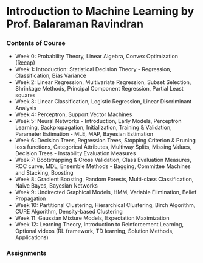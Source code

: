 # Introduction to Machine Learning by Prof. Balaraman Ravindran
### Contents of Course
- Week 0: Probability Theory, Linear Algebra, Convex Optimization (Recap)
- Week 1: Introduction: Statistical Decision Theory - Regression, Classification, Bias Variance
- Week 2: Linear Regression, Multivariate Regression, Subset Selection, Shrinkage Methods, Principal Component 
Regression, Partial Least squares
- Week 3: Linear Classification, Logistic Regression, Linear Discriminant Analysis
- Week 4: Perceptron, Support Vector Machines
- Week 5: Neural Networks - Introduction, Early Models, Perceptron Learning, Backpropagation, Initialization, Training 
& Validation, Parameter Estimation - MLE, MAP, Bayesian Estimation
- Week 6: Decision Trees, Regression Trees, Stopping Criterion & Pruning loss functions, Categorical Attributes, 
Multiway Splits, Missing Values, Decision Trees - Instability Evaluation Measures
- Week 7: Bootstrapping & Cross Validation, Class Evaluation Measures, ROC curve, MDL, Ensemble Methods - 
Bagging, Committee Machines and Stacking, Boosting
- Week 8: Gradient Boosting, Random Forests, Multi-class Classification, Naive Bayes, Bayesian Networks
- Week 9: Undirected Graphical Models, HMM, Variable Elimination, Belief Propagation
- Week 10: Partitional Clustering, Hierarchical Clustering, Birch Algorithm, CURE Algorithm, Density-based Clustering
- Week 11: Gaussian Mixture Models, Expectation Maximization
- Week 12: Learning Theory, Introduction to Reinforcement Learning, Optional videos (RL framework, TD learning, 
Solution Methods, Applications)

### Assignments
